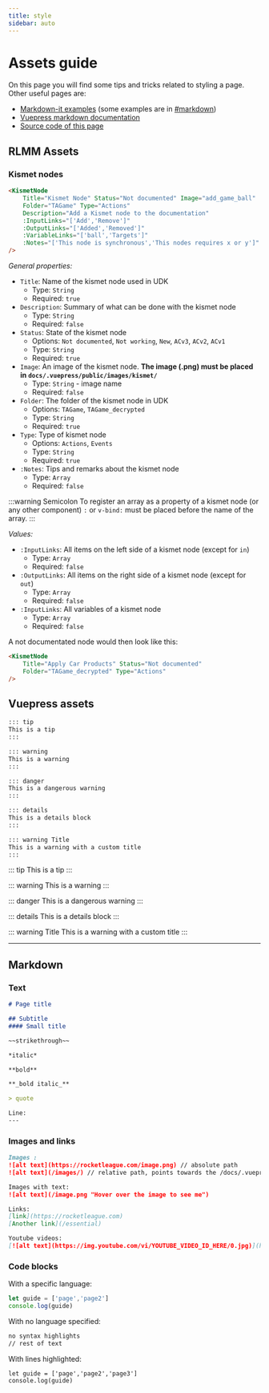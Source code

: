 ```yaml
---
title: style
sidebar: auto
---
```

# Assets guide

On this page you will find some tips and tricks related to styling a page. Other useful pages are:

- [Markdown-it examples](https://markdown-it.github.io/) (some examples are in [#markdown](assets.html#markdown))
- [Vuepress markdown documentation](https://vuepress.vuejs.org/guide/markdown.html)
- [Source code of this page](https://github.com/RocketLeagueMapmaking/RL-docs/blob/master/docs/assets.md)

## RLMM Assets

### Kismet nodes

```md
<KismetNode 
    Title="Kismet Node" Status="Not documented" Image="add_game_ball"
    Folder="TAGame" Type="Actions"
    Description="Add a Kismet node to the documentation" 
    :InputLinks="['Add','Remove']"
    :OutputLinks="['Added','Removed']"
    :VariableLinks="['ball','Targets']"
    :Notes="['This node is synchronous','This nodes requires x or y']"
/>
```

<KismetNode
    Title="Kismet Node" Status="Not documented" Image="add_game_ball"
    Folder="TAGame" Type="Actions"
    Description="Add a Kismet node to the documentation"
    :InputLinks="['Add','Remove']"
    :OutputLinks="['Added','Removed']"
    :VariableLinks="['ball','Targets']"
    :Notes="['This node is synchronous','This nodes requires x or y']"
/>

*General properties:*

- `Title`: Name of the kismet node used in UDK
  - Type: `String`
  - Required: `true`
- `Description`: Summary of what can be done with the kismet node
  - Type: `String`
  - Required: `false`
- `Status`: State of the kismet node
  - Options: `Not documented`, `Not working`, `New`, `ACv3`, `ACv2`, `ACv1`
  - Type: `String`
  - Required: `true`
- `Image`: An image of the kismet node. **The image (.png) must be placed in `docs/.vuepress/public/images/kismet/`**
  - Type: `String` - image name
  - Required: `false`
- `Folder`: The folder of the kismet node in UDK
  - Options: `TAGame`, `TAGame_decrypted`
  - Type: `String`
  - Required: `true`
- `Type`: Type of kismet node
  - Options: `Actions`, `Events`
  - Type: `String`
  - Required: `true`
- `:Notes`: Tips and remarks about the kismet node
  - Type: `Array`
  - Required: `false`

:::warning Semicolon
To register an array as a property of a kismet node (or any other component) `:` or `v-bind:` must be placed before the name of the array.
:::

*Values:*

- `:InputLinks`: All items on the left side of a kismet node (except for `in`)
  - Type: `Array`
  - Required: `false`
- `:OutputLinks`: All items on the right side of a kismet node (except for `out`)
  - Type: `Array`
  - Required: `false`
- `:InputLinks`: All variables of a kismet node
  - Type: `Array`
  - Required: `false`

A not documentated node would then look like this:

```md
<KismetNode 
    Title="Apply Car Products" Status="Not documented" 
    Folder="TAGame_decrypted" Type="Actions" 
/>
```

## Vuepress assets

```md
::: tip
This is a tip
:::

::: warning
This is a warning
:::

::: danger
This is a dangerous warning
:::

::: details
This is a details block
:::

::: warning Title
This is a warning with a custom title
:::
````

::: tip
This is a tip
:::

::: warning
This is a warning
:::

::: danger
This is a dangerous warning
:::

::: details
This is a details block
:::

::: warning Title
This is a warning with a custom title
:::

---

## Markdown

### Text

```md
# Page title

## Subtitle
#### Small title
```

```md
~~strikethrough~~

*italic*

**bold**

**_bold italic_**

> quote

Line:
---

```

### Images and links

```md
Images :
![alt text](https://rocketleague.com/image.png) // absolute path
![alt text](/images/) // relative path, points towards the /docs/.vuepress/public/images/ folder

Images with text:
![alt text](/image.png "Hover over the image to see me")

Links:
[link](https://rocketleague.com)
[Another link](/essential)

Youtube videos:
[![alt text](https://img.youtube.com/vi/YOUTUBE_VIDEO_ID_HERE/0.jpg)](https://www.youtube.com/watch?v=YOUTUBE_VIDEO_ID_HERE)
```

### Code blocks

With a specific language:

```javascript
let guide = ['page','page2']
console.log(guide)
```

With no language specified:

```txt
no syntax highlights
// rest of text
```

With lines highlighted:

```javascript{1}
let guide = ['page','page2','page3']
console.log(guide)
```
